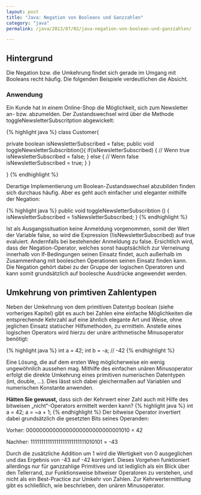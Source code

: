 ```yaml
---
layout: post
title: "Java: Negation von Booleans und Ganzzahlen"
category: "java"
permalink: /java/2013/07/02/java-negation-von-boolean-und-ganzzahlen/

---
```




## Hintergrund
Die Negation bzw. die Umkehrung findet sich gerade im Umgang mit Booleans recht häufig.
Die folgenden Beispiele verdeutlichen die Absicht. 

### Anwendung
Ein Kunde hat in einem Online-Shop die Möglichkeit, sich zum Newsletter an- bzw. abzumelden.
Der Zustandswechsel wird über die Methode toggleNewsletterSubscritption abgewickelt:

{% highlight java %}
class Customer{

private boolean isNewsletterSubscribed = false; 
 public void toggleNewsletterSubscribtion(){
	if(isNewsletterSubscribed) {
		// Wenn true
		isNewsletterSubscribed = false;
	} else {
		// Wenn false
		isNewsletterSubscribed = true;
	}
 }

}
{% endhighlight %}

Derartige Implementierung um Boolean-Zustandswechsel abzubilden finden sich durchaus häufig.
Aber es geht auch einfacher und eleganter mithilfe der Negation:

{% highlight java %}
public void toggleNewsletterSubscribtion () {
  isNewsletterSubscribed = !isNewsletterSubscribed;
}
{% endhighlight %}

Ist als Ausgangssituation keine Anmeldung vorgenommen, somit der Wert der Variable false, so wird die Expression (!isNewsletterSubscribed) auf true evaluiert. Andernfalls bei bestehender Anmeldung zu false.
Ersichtlich wird, dass der Negation-Operator, welches sonst hauptsächlich zur Verneinung innerhalb von If-Bedingungen seinen Einsatz findet, auch außerhalb im Zusammenhang mit booleschen Operationen seinen Einsatz finden kann.
Die Negation gehört dabei zu der Gruppe der logischen Operatoren und kann somit grundsätzlich auf boolesche Ausdrücke angewendet werden.


## Umkehrung von primtiven Zahlentypen

Neben der Umkehrung von dem primitiven Datentyp boolean (siehe vorheriges Kapitel) gibt es auch bei Zahlen eine einfache Möglichkeiten die entsprechende Kehrzahl auf eine ähnlich elegante Art und Weise, ohne jeglichen Einsatz statischer Hilfsmethoden, zu ermitteln. Anstelle eines logischen Operators wird hierzu der unäre arithmetische Minusoperator benötigt:

{% highlight java %}
int a = 42;
int b = -a; // -42
{% endhighlight %}

Eine Lösung, die auf dem ersten Weg möglicherweise ein wenig ungewöhnlich aussehen mag. Mithilfe des einfachen unären Minusoperator erfolgt die direkte Umkehrung eines primitiven numerischen Datentypen (int, double, …). Dies lässt sich dabei gleichermaßen auf Variablen und numerischen Konstante anwenden.

<strong>Hätten Sie gewusst,</strong>
dass sich der Kehrwert einer Zahl auch mit Hilfe des bitweisen „nicht“-Operators ermittelt werden kann?
{% highlight java %}
int a = 42;
a = ~a + 1;
{% endhighlight %}
Der bitweise Operator invertiert dabei grundsätzlich die gesetzten Bits seines Operanden:

Vorher:  00000000000000000000000000001010 =  42

Nachher: 11111111111111111111111111010101 = -43

Durch die zusätzliche Addition um 1 wird die Wertigkeit von 0 ausgeglichen und das Ergebnis von -43 auf -42 korrigiert. Dieses Vorgehen funktioniert allerdings nur für ganzzahlige Primitives und ist lediglich als ein Blick über den Tellerrand, zur Funktionsweise bitweiser Operatoren zu verstehen, und nicht als ein Best-Practice zur Umkehr von Zahlen. Zur Kehrwertermittlung gibt es schließlich, wie beschrieben, den unären Minusoperator.

